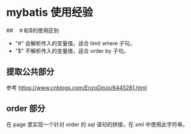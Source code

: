 # mybatis 使用经验

##　＃和$的使用区别

* "#" 会解析传入的变量值，适合 limit where 子句。
* "$" 不解析传入的变量值，适合 order by 子句。

## 提取公共部分

参考 https://www.cnblogs.com/EnzoDin/p/6445281.html

## order 部分

在 page 里实现一个针对 order 的 sql 语句的拼接，在 xml 中使用此字符串。